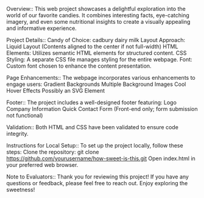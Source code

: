 Overview::
This web project showcases a delightful exploration into the world of our favorite candies. It combines interesting facts, eye-catching imagery, and even some nutritional insights to create a visually appealing and informative experience.

Project Details::
Candy of Choice: cadbury dairy milk
Layout Approach: Liquid Layout (Contents aligned to the center if not full-width)
HTML Elements: Utilizes semantic HTML elements for structured content.
CSS Styling: A separate CSS file manages styling for the entire webpage.
Font: Custom font chosen to enhance the content presentation.

Page Enhancements::
The webpage incorporates various enhancements to engage users:
Gradient Backgrounds
Multiple Background Images
Cool Hover Effects
Possibly an SVG Element

Footer::
The project includes a well-designed footer featuring:
Logo
Company Information
Quick Contact Form (Front-end only; form submission not functional)

Validation::
Both HTML and CSS have been validated to ensure code integrity.

Instructions for Local Setup::
To set up the project locally, follow these steps:
Clone the repository: git clone https://github.com/yourusername/how-sweet-is-this.git
Open index.html in your preferred web browser.

Note to Evaluators::
Thank you for reviewing this project! If you have any questions or feedback, please feel free to reach out. Enjoy exploring the sweetness!

